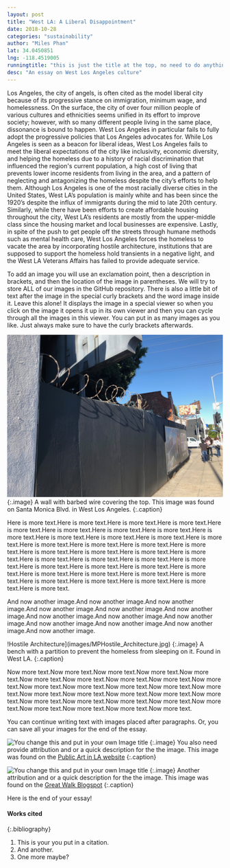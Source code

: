 ```yaml
---
layout: post
title: "West LA: A Liberal Disappointment"
date: 2018-10-28
categories: "sustainability" 
author: "Miles Phan"
lat: 34.0450851
lng: -118.4519005
runningtitle: "this is just the title at the top, no need to do anything here"
desc: "An essay on West Los Angeles culture"
---
```

Los Angeles, the city of angels, is often cited as the model liberal city because of its progressive stance on immigration, minimum wage, and homelessness. On the surface, the city of over four million people of various cultures and ethnicities seems unified in its effort to improve society; however, with so many different people living in the same place, dissonance is bound to happen. West Los Angeles in particular fails to fully adopt the progressive policies that Los Angeles advocates for. While Los Angeles is seen as a beacon for liberal ideas, West Los Angeles fails to meet the liberal expectations of the city like inclusivity, economic diversity, and helping the homeless due to a history of racial discrimination that influenced the region's current population, a high cost of living that prevents lower income residents from living in the area, and a pattern of neglecting and antagonizing the homeless despite the city’s efforts to help them. Although Los Angeles is one of the most racially diverse cities in the United States, West LA’s population is mainly white and has been since the 1920’s despite the influx of immigrants during the mid to late 20th century. Similarly, while there have been efforts to create affordable housing throughout the city, West LA’s residents are mostly from the upper-middle class since the housing market and local businesses are expensive. Lastly, in spite of the push to get people off the streets through humane methods such as mental health care, West Los Angeles forces the homeless to vacate the area by incorporating hostile architecture, institutions that are supposed to support the homeless hold transients in a negative light, and the West LA Veterans Affairs has failed to provide adequate service.

To add an image you will use an exclamation point, then a description in brackets, and then the location of the image in parentheses. We will try to store ALL of our images in the GitHub repository.  There is also a little bit of text after the image in the special curly brackets and the word image inside it. Leave this alone! It displays the image in a special viewer so when you click on the image it opens it up in its own viewer and then you can cycle through all the images in this viewer. You can put in as many images as you like. Just always make sure to have the curly brackets afterwards.
   
   
![Barbed Wire is an extreme method to deter the homeless population from congregating in the area](images/Barbed_Wire.jpg)
   {:.image}
A wall with barbed wire covering the top. This image was found on Santa Monica Blvd. in West Los Angeles.
   {:.caption} 

Here is more text.Here is more text.Here is more text.Here is more text.Here is more text.Here is more text.Here is more text.Here is more text.Here is more text.Here is more text.Here is more text.Here is more text.Here is more text.Here is more text.Here is more text.Here is more text.Here is more text.Here is more text.Here is more text.Here is more text.Here is more text.Here is more text.Here is more text.Here is more text.Here is more text.Here is more text.Here is more text.Here is more text.Here is more text.Here is more text.Here is more text.Here is more text.Here is more text.Here is more text.Here is more text.Here is more text.Here is more text.Here is more text.

And now another image.And now another image.And now another image.And now another image.And now another image.And now another image.And now another image.And now another image.And now another image.And now another image.And now another image.And now another image.And now another image.

!Hostile Architecture](images/MPHostile_Architecture.jpg)
   {:.image}
A bench with a partition to prevent the homeless from sleeping on it. Found in West LA.
   {:.caption} 

Now more text.Now more text.Now more text.Now more text.Now more text.Now more text.Now more text.Now more text.Now more text.Now more text.Now more text.Now more text.Now more text.Now more text.Now more text.Now more text.Now more text.Now more text.Now more text.Now more text.Now more text.Now more text.Now more text.Now more text.Now more text.Now more text.Now more text.Now more text.Now more text.


You can continue writing text with images placed after paragraphs. Or, you can save all your images for the end of the essay.

![You change this and put in your own Image title](images/example1.jpg)
   {:.image}
You also need provide attribution and or a quick description for the the image. This image was found on the [Public Art in LA website](http://www.publicartinla.com/LA_murals/Hollywood/cat_fairfax.html)
   {:.caption} 
   
![You change this and put in your own Image title](images/example2.jpg)
   {:.image}
Another attribution and or a quick description for the the image. This image was found on the [Great Walk Blogspot](http://greatlawalk.blogspot.com/2016/11/)
   {:.caption} 

Here is the end of your essay!

#### Works cited

{:.bibliography} 
1. This is your you put in a citation.
2. And another.
3. One more maybe?
